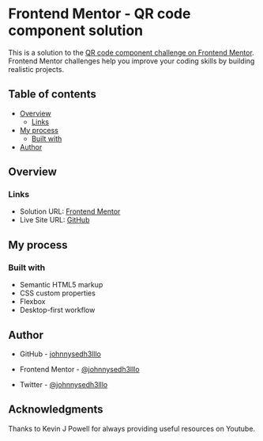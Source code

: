 # Frontend Mentor - QR code component solution

This is a solution to the [QR code component challenge on Frontend Mentor](https://www.frontendmentor.io/challenges/qr-code-component-iux_sIO_H). Frontend Mentor challenges help you improve your coding skills by building realistic projects. 

## Table of contents

- [Overview](#overview)
  - [Links](#links)
- [My process](#my-process)
  - [Built with](#built-with)
- [Author](#author)

## Overview

### Links

- Solution URL: [Frontend Mentor](https://www.frontendmentor.io/solutions/desktop-first-qr-code-component-built-with-html-and-css-U-vXJM4HeJ#comment-62ee708783876a172e7625f8)
- Live Site URL: [GitHub](https://johnnysedh3lllo.github.io/qr-code-component-frontend-mentor/)

## My process

### Built with

- Semantic HTML5 markup
- CSS custom properties
- Flexbox
- Desktop-first workflow


## Author
- GitHub - [johnnysedh3lllo](https://github.com/johnnysedh3lllo)

- Frontend Mentor - [@johnnysedh3lllo](https://www.frontendmentor.io/profile/johnnysedh3lllo)

- Twitter - [@johnnysedh3lllo](https://www.twitter.com/johnnysedh3lllo)


## Acknowledgments
Thanks to Kevin J Powell for always providing useful resources on Youtube.
